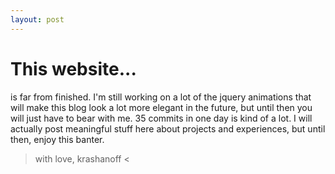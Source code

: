 ```yaml
---
layout: post
---
```

# This website...
is far from finished.  I'm still working on a lot of the jquery animations that will make this blog look a lot more elegant in the future, but until then you will just have to bear with me.
35 commits in one day is kind of a lot.  I will actually post meaningful stuff here about projects and experiences, but until then, enjoy this banter.

> with love, krashanoff &#60;
